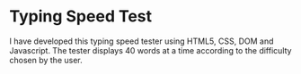 # Typing Speed Test

I have developed this typing speed tester using HTML5, CSS, DOM and Javascript. The tester displays 40 words at a time according to the difficulty chosen by the user.

[img]: https://github.com/Himanshugoyal1802/Typing-Speed-tester/blob/main/screenshot.jpg
